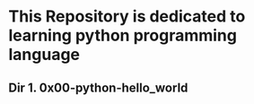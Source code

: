 # This Repository is dedicated to learning python programming language

## Dir 1. 0x00-python-hello_world

